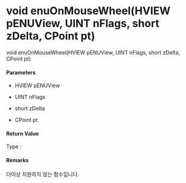 # void enuOnMouseWheel\(HVIEW pENUView, UINT nFlags, short zDelta, CPoint pt\)

void enuOnMouseWheel\(HVIEW pENUView, UINT nFlags, short zDelta, CPoint pt\)

#### Parameters

* HVIEW pENUView



* UINT nFlags



* short zDelta



* CPoint pt



#### Return Value

Type :

#### Remarks

더이상 지원하지 않는 함수입니다.

